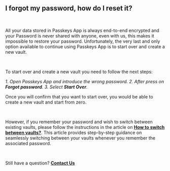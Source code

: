 <!-- 
---
title: I forgot my password, how do I reset it?
--- 
-->

## **I forgot my password, how do I reset it?**

<br />

All your data stored in Passkeys App is always end-to-end encrypted and your Password is never shared with anyone, even with us, this makes it impossible to restore your password. Unfortunately, the very last and only option available to continue using Passkeys App is to start over and create a new vault.

<br />

To start over and create a new vault you need to follow the next steps:

*1. Open Passkeys App and introduce the wrong password.*
*2. After press on **Forgot password**.*
*3. Select **Start Over**.*

Once you will confirm that you want to start over, you would be able to create a new vault and start from zero.

<br />

However, if you remember your password and wish to switch between existing vaults, please follow the instructions in the article on [**How to switch between vaults?**](passkeys://faq?question=0003). This article provides step-by-step guidance on seamlessly switching between your vaults whenever you remember the associated password.

<br />

Still have a question?
[**Contact Us**](passkeys://contact?subject=I%20forgot%20my%20password%2C%20how%20do%20I%20reset%20it%3F)
